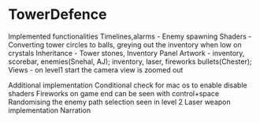 # TowerDefence
Implemented functionalities
Timelines,alarms - Enemy spawning
Shaders - Converting tower circles to balls, greying out the inventory when low on crystals
Inheritance - Tower stones, Inventory Panel
Artwork - inventory, scorebar, enemies(Snehal, AJ); inventory, laser, fireworks bullets(Chester); 
Views - on level1 start the camera view is zoomed out

Additional implementation
Conditional check for mac os to enable disable shaders
Fireworks on game end can be seen with control+space
Randomising the enemy path selection seen in level 2
Laser weapon implementation
Narration